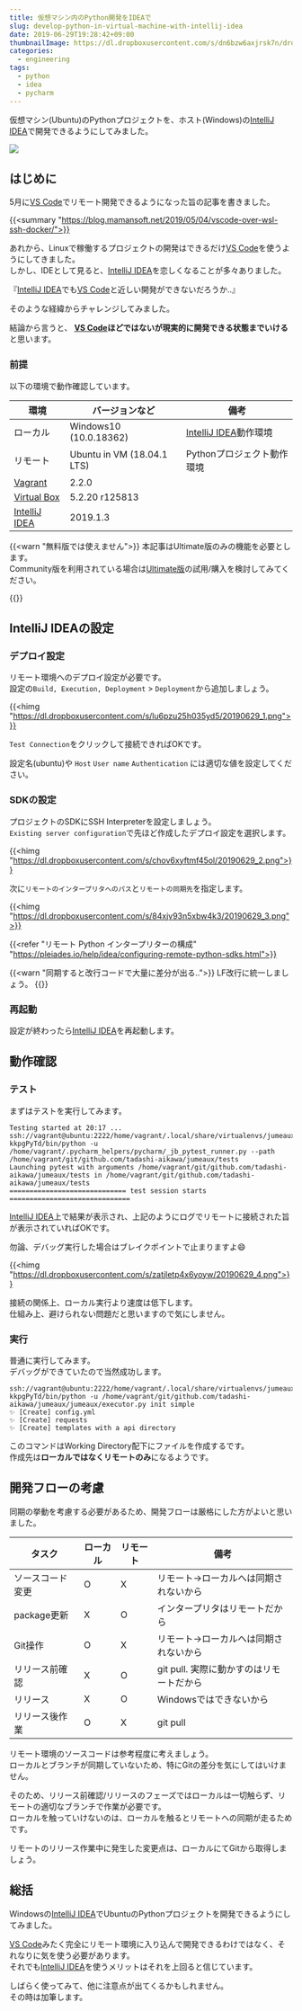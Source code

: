 ```yaml
---
title: 仮想マシン内のPython開発をIDEAで
slug: develop-python-in-virtual-machine-with-intellij-idea
date: 2019-06-29T19:28:42+09:00
thumbnailImage: https://dl.dropboxusercontent.com/s/dn6bzw6axjrsk7n/drone-3453361_1280.jpg
categories:
  - engineering
tags:
  - python
  - idea
  - pycharm
---
```


仮想マシン(Ubuntu)のPythonプロジェクトを、ホスト(Windows)の[IntelliJ IDEA]で開発できるようにしてみました。

<!--more-->

<img src="https://dl.dropboxusercontent.com/s/dn6bzw6axjrsk7n/drone-3453361_1280.jpg"/>

<!--toc-->


はじめに
--------

5月に[VS Code]でリモート開発できるようになった旨の記事を書きました。

{{<summary "https://blog.mamansoft.net/2019/05/04/vscode-over-wsl-ssh-docker/">}}

あれから、Linuxで稼働するプロジェクトの開発はできるだけ[VS Code]を使うようにしてきました。  
しかし、IDEとして見ると、[IntelliJ IDEA]を恋しくなることが多々ありました。

『[IntelliJ IDEA]でも[VS Code]と近しい開発ができないだろうか..』

そのような経緯からチャレンジしてみました。

結論から言うと、 **[VS Code]ほどではないが現実的に開発できる状態までいける** と思います。


### 前提

以下の環境で動作確認しています。

|      環境       |       バージョンなど       |            備考            |
| --------------- | -------------------------- | -------------------------- |
| ローカル        | Windows10 (10.0.18362)     | [IntelliJ IDEA]動作環境    |
| リモート        | Ubuntu in VM (18.04.1 LTS) | Pythonプロジェクト動作環境 |
| [Vagrant]       | 2.2.0                      |                            |
| [Virtual Box]   | 5.2.20 r125813             |                            |
| [IntelliJ IDEA] | 2019.1.3                   |                            |

{{<warn "無料版では使えません">}}
本記事はUltimate版のみの機能を必要とします。  
Community版を利用されている場合は[Ultimate版]の試用/購入を検討してみてください。

[Ultimate版]: https://www.jetbrains.com/idea/buy/#personal?billing=yearly
{{</warn>}}


IntelliJ IDEAの設定
-------------------

### デプロイ設定

リモート環境へのデプロイ設定が必要です。  
設定の`Build, Execution, Deployment` > `Deployment`から追加しましょう。

{{<himg "https://dl.dropboxusercontent.com/s/lu6pzu25h035yd5/20190629_1.png">}}

`Test Connection`をクリックして接続できればOKです。

設定名(ubuntu)や `Host` `User name` `Authentication` には適切な値を設定してください。


### SDKの設定

プロジェクトのSDKにSSH Interpreterを設定しましょう。  
`Existing server configuration`で先ほど作成したデプロイ設定を選択します。

{{<himg "https://dl.dropboxusercontent.com/s/chov6xyftmf45ol/20190629_2.png">}}

次に`リモートのインタープリタへのパス`と`リモートの同期先`を指定します。

{{<himg "https://dl.dropboxusercontent.com/s/84xjv93n5xbw4k3/20190629_3.png">}}

{{<refer "リモート Python インタープリターの構成" "https://pleiades.io/help/idea/configuring-remote-python-sdks.html">}}

{{<warn "同期すると改行コードで大量に差分が出る..">}}
LF改行に統一しましょう。
{{</warn>}}


### 再起動

設定が終わったら[IntelliJ IDEA]を再起動します。


動作確認
--------

### テスト

まずはテストを実行してみます。

```
Testing started at 20:17 ...
ssh://vagrant@ubuntu:2222/home/vagrant/.local/share/virtualenvs/jumeaux-kkpgPyTd/bin/python -u /home/vagrant/.pycharm_helpers/pycharm/_jb_pytest_runner.py --path /home/vagrant/git/github.com/tadashi-aikawa/jumeaux/tests
Launching pytest with arguments /home/vagrant/git/github.com/tadashi-aikawa/jumeaux/tests in /home/vagrant/git/github.com/tadashi-aikawa/jumeaux/tests
============================= test session starts ==============================
```

[IntelliJ IDEA]上で結果が表示され、上記のようにログでリモートに接続された旨が表示されていればOKです。

勿論、デバッグ実行した場合はブレイクポイントで止まりますよ😄

{{<himg "https://dl.dropboxusercontent.com/s/zatjletp4x6yoyw/20190629_4.png">}}

接続の関係上、ローカル実行より速度は低下します。  
仕組み上、避けられない問題だと思いますので気にしません。


### 実行

普通に実行してみます。  
デバッグができていたので当然成功します。

```
ssh://vagrant@ubuntu:2222/home/vagrant/.local/share/virtualenvs/jumeaux-kkpgPyTd/bin/python -u /home/vagrant/git/github.com/tadashi-aikawa/jumeaux/jumeaux/executor.py init simple
✨ [Create] config.yml
✨ [Create] requests
✨ [Create] templates with a api directory
```

このコマンドはWorking Directory配下にファイルを作成するです。  
作成先は**ローカルではなくリモートのみ**になるようです。


開発フローの考慮
----------------

同期の挙動を考慮する必要があるため、開発フローは厳格にした方がよいと思いました。

|      タスク      | ローカル | リモート |                   備考                   |
| ---------------- | -------- | -------- | ---------------------------------------- |
| ソースコード変更 | O        | X        | リモート→ローカルへは同期されないから    |
| package更新      | X        | O        | インタープリタはリモートだから           |
| Git操作          | O        | X        | リモート→ローカルへは同期されないから    |
| リリース前確認   | X        | O        | git pull. 実際に動かすのはリモートだから |
| リリース         | X        | O        | Windowsではできないから                  |
| リリース後作業   | O        | X        | git pull                                 |

リモート環境のソースコードは参考程度に考えましょう。  
ローカルとブランチが同期していないため、特にGitの差分を気にしてはいけません。

そのため、リリース前確認/リリースのフェーズではローカルは一切触らず、リモートの適切なブランチで作業が必要です。  
ローカルを触っていけないのは、ローカルを触るとリモートへの同期が走るためです。

リモートのリリース作業中に発生した変更点は、ローカルにてGitから取得しましょう。


総括
----

Windowsの[IntelliJ IDEA]でUbuntuのPythonプロジェクトを開発できるようにしてみました。

[VS Code]みたく完全にリモート環境に入り込んで開発できるわけではなく、それなりに気を使う必要があります。  
それでも[IntelliJ IDEA]を使うメリットはそれを上回ると信じています。

しばらく使ってみて、他に注意点が出てくるかもしれません。  
その時は加筆します。

[IntelliJ IDEA]: https://www.jetbrains.com/idea/
[VS Code]: https://code.visualstudio.com/
[Vagrant]: https://www.vagrantup.com/
[Virtual Box]: https://www.virtualbox.org/
